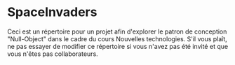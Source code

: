 # SpaceInvaders
Ceci est un répertoire pour un projet afin d'explorer le patron de conception "Null-Object" dans le cadre du cours Nouvelles technologies.
S'il vous plaît, ne pas essayer de modifier ce répertoire si vous n'avez pas été invité et que vous n'êtes pas collaborateurs.
